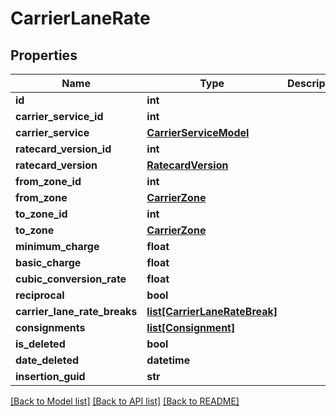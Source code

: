 # CarrierLaneRate

## Properties
Name | Type | Description | Notes
------------ | ------------- | ------------- | -------------
**id** | **int** |  | [optional] 
**carrier_service_id** | **int** |  | [optional] 
**carrier_service** | [**CarrierServiceModel**](CarrierServiceModel.md) |  | [optional] 
**ratecard_version_id** | **int** |  | [optional] 
**ratecard_version** | [**RatecardVersion**](RatecardVersion.md) |  | [optional] 
**from_zone_id** | **int** |  | [optional] 
**from_zone** | [**CarrierZone**](CarrierZone.md) |  | [optional] 
**to_zone_id** | **int** |  | [optional] 
**to_zone** | [**CarrierZone**](CarrierZone.md) |  | [optional] 
**minimum_charge** | **float** |  | [optional] 
**basic_charge** | **float** |  | [optional] 
**cubic_conversion_rate** | **float** |  | [optional] 
**reciprocal** | **bool** |  | [optional] 
**carrier_lane_rate_breaks** | [**list[CarrierLaneRateBreak]**](CarrierLaneRateBreak.md) |  | [optional] 
**consignments** | [**list[Consignment]**](Consignment.md) |  | [optional] 
**is_deleted** | **bool** |  | [optional] 
**date_deleted** | **datetime** |  | [optional] 
**insertion_guid** | **str** |  | [optional] 

[[Back to Model list]](../README.md#documentation-for-models) [[Back to API list]](../README.md#documentation-for-api-endpoints) [[Back to README]](../README.md)

